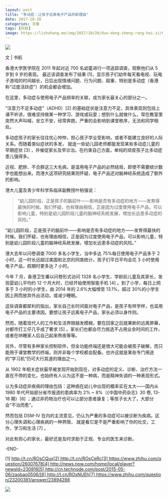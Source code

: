 ```yaml
---
layout: post
title: "多动症：让孩子远离电子产品的新理由"
date: 2017-10-20
categories: 文章
tags: [科技]
image: https://lishuhang.me/img/2017/10/20/duo-dong-zheng-rang-hai-zi/01.jpg
---
```


![](https://mmbiz.qpic.cn/mmbiz_jpg/AdRKyBVLoHKKKtQGYTtLZyIlFErEhBiaGWwSa0ucL4G4NqxeCOo3LLlL43RXCByuhHOf14xia0275CQg5UG2ybicw/0?wx_fmt=jpeg)

文 | 书航

香港大学医学院在 2011 年起对近 700 名幼童进行一项追踪调查，观察他们从 5 岁到 9 岁的表现。 最近该调查发布了结果 [1]，显示孩子们幼年每天看电视、玩电子游戏的时间越长，日后出现情绪问题、行为问题、超重、特别是多动症（香港称“过度活跃症”）的机会都会增加。

在这里，多动症与使用电子产品频率的关联，成为家长最关心的部分之一。

“注意力不足多动症”（ADHD）[2] 的基础症状是注意力不足，具体表现则包括上课不听讲，很难坚持做某一种学习、游戏或玩耍；想到什么就做什么，常在教室里突然大声叫喊，坐立不安，经常奔跑，严重的会影响到课堂秩序，无法和同学相处。

多动症孩子的家长往往忧心忡忡，担心孩子学业受影响，或者不能建立良好的人际关系。而随着类似症状的多发， 就连一些幼儿园老师都能发现某些多动症儿童的早期症状 [3] ，并催促家长及早诊治。在约束自己方面，单纯的顽皮孩子比多动症患儿强得多。

近视、肥胖、不合群这三大毛病，是滥用电子产品的必然结局，即使不需要统计数字也能想出来。而港大这项研究结果则怀疑，电子产品还对脑神经系统造成了额外的影响。

港大儿童及青少年科学系临床副教授叶柏强说：

> “幼儿园阶段，正是孩子的脑前叶——影响是否有多动症的地方——发育得最快的时候。我们怀疑，也有理由相信，正是因为过度使用电子产品，可以影响儿童，特别是幼儿园阶段儿童的脑神经系统发展，增加长远患多动症的风险。”

“幼儿园阶段，正是孩子的脑前叶——影响是否有多动症的地方——发育得最快的时候。我们怀疑，也有理由相信，正是因为过度使用电子产品，可以影响儿童，特别是幼儿园阶段儿童的脑神经系统发展，增加长远患多动症的风险。”

港大去年以问卷调查 7000 多名小学生，当中多达 75%每日使用电子产品多于 2 小时，这一时长远超过美国和北京的同类统计。孩子们平日平均会花 3 小时使用电子产品，假期时更多达 7 小时。

今年 7 月，香港卫生署以问卷形式访问 1328 名小学生、学龄前儿童及其家长，发现婴幼儿平均约 12 个月大时，已经开始使用智能手机 [4] 。到了小学，每日上网多于 3 小时的小学生，由 2014 年的 2.6%大幅增至 13.1%，超过 30%的小学生因上网而放弃外出活动，或减少睡眠。

这些调查都犀利的指出，家长自己长时间面对电子产品，是孩子有样学样，也滥用电子产品的主要诱因。要想让孩子远离电子产品，家长必须以身作则。

然而，随着现代人的工作和生活界限越发模糊，要在回家之后就果断的远离屏幕，对都市打工仔几乎成了奢求 [5] 。家长们也都会尽力挑选不占用业余时间的工作，或者在哄睡家人后自己起来熬夜等等。

另外，尽管有多种家长控制软件，但全功能终端还是很大可能会被孩子破解，而只能用于课堂教学的终端，则并非每个学校都会配备。也许这就是某些专门用途的“学习机”仍可大行其道的理由之一。

从 1902 年相关症状最早被发现开始到现在，对多动症的定义、诊断、治疗方法一直在不停的变化，也始终有人认为这不是一种病，而是精神失调的一种表现形式。

认为多动症非疾病的理由包括：这种病在幼儿中出现的概率实在太大——国内从 1980 年代开始部分省市报道的患病率为 2% ~ 8%（《中国中药杂志》30 卷, 13-18 期）[6] ；通过非药物治疗也可以让部分患者康复；等孩子长大了，大部分会“不治而愈”。

然而包括 DSM-IV 在内的主流意见，仍认为严重的多动症可以被诊断为疾病。区分心理失调和心理疾病的一种界限， 就是看它是不是严重影响了你的社交，工作，学习和生活 [7] 。

对此有担心的家长，最好还是及时求助于正规、专业的医生来诊断。

-END-

[1] http://t.cn/ROsCQux[2] http://t.cn/ROsCeRc[3] https://www.zhihu.com/question/26007678[4] http://news.now.com/home/local/player?newsId=230816[5] http://cn.technode.com/post/2015-05-06/zaobao0506/[6] http://t.cn/ROsNUEh[7] https://www.zhihu.com/question/23200381/answer/23894288

![](https://lishuhang.me/img/2017/10/20/duo-dong-zheng-rang-hai-zi/01.jpg)
